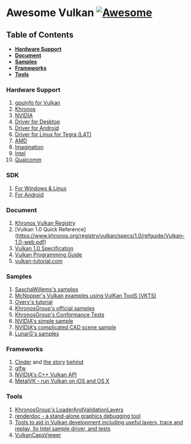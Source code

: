 # Awesome Vulkan [![Awesome](https://cdn.rawgit.com/sindresorhus/awesome/d7305f38d29fed78fa85652e3a63e154dd8e8829/media/badge.svg)](https://github.com/sindresorhus/awesome)

## Table of Contents
* **[Hardware Support](#hardware-support)**
* **[Document](#document)**  
* **[Samples](#samples)**  
* **[Frameworks](#frameworks)**
* **[Tools](#tools)**  

### Hardware Support
1.  [gpuinfo for Vulkan](http://vulkan.gpuinfo.org/)
2.  [Khronos](https://www.khronos.org/vulkan)
3.  [NVIDIA](https://developer.nvidia.com/Vulkan)
  1.  [Driver for Desktop](https://developer.nvidia.com/vulkan-driver)
  2.  [Driver for Android](https://developer.nvidia.com/vulkan-android)
  3.  [Driver for Linux for Tegra (L4T)](https://developer.nvidia.com/embedded/vulkan)
4.  [AMD](http://gpuopen.com/gaming-product/vulkan/)
5.  [Imagination](https://imgtec.com/tools/powervr-early-access-program/)
6.  [Intel](http://blogs.intel.com/evangelists/2016/02/16/intel-open-source-graphics-drivers-now-support-vulkan/)
7.  [Qualcomm](https://developer.qualcomm.com/software/adreno-gpu-sdk/gpu)

### SDK
1.  [For Windows & Linux](https://vulkan.lunarg.com/signin)
2.  [For Android](https://developer.android.com/ndk/guides/graphics/index.html)

### Document
1.  [Khronos Vulkan Registry](https://www.khronos.org/registry/vulkan/)
  1.  [Vulkan 1.0 Quick Reference] (https://www.khronos.org/registry/vulkan/specs/1.0/refguide/Vulkan-1.0-web.pdf)
  2.  [Vulkan 1.0 Specification](https://www.khronos.org/registry/vulkan/specs/1.0/pdf/vkspec.pdf)
2.  [Vulkan Programming Guide](http://www.amazon.com/Vulkan-Programming-Guide-Official-Learning/dp/0134464540)
3.  [vulkan-tutorial.com](http://vulkan-tutorial.com/)

### Samples
1.  [SaschaWillems's samples](https://github.com/SaschaWillems/Vulkan)
2.  [McNopper's Vulkan examples using VulKan ToolS (VKTS)](https://github.com/McNopper/Vulkan)
3.  [Overv's tutorial](https://github.com/Overv/VulkanTutorial)
4.  [KhronosGroup's official samples](https://github.com/KhronosGroup/Vulkan-Samples)
5.  [KhronosGroup's Conformance Tests](https://github.com/KhronosGroup/Vulkan-CTS)
6.  [NVIDIA's simple sample](https://github.com/nvpro-samples/gl_vk_chopper)
7.  [NVIDIA's complicated CAD scene sample](https://github.com/nvpro-samples/gl_vk_threaded_cadscene)
8.  [LunarG's samples](https://github.com/LunarG/VulkanSamples)

### Frameworks
1.  [Cinder](https://github.com/cinder/Cinder) and [the story](https://libcinder.org/notes/vulkan)  [behind](https://forum.libcinder.org/#Topic/23286000002614007)
2.  [glfw](https://github.com/glfw/glfw)
3.  [NVIDIA's C++ Vulkan API](https://github.com/nvpro-pipeline/vkcpp)
4.  [MetalVK - run Vulkan on iOS and OS X](https://moltengl.com/metalvk/)

### Tools
1.  [KhronosGroup's LoaderAndValidationLayers](https://github.com/KhronosGroup/Vulkan-LoaderAndValidationLayers)
2.  [renderdoc - a stand-alone graphics debugging tool](https://github.com/baldurk/renderdoc)
3.  [Tools to aid in Vulkan development including useful layers, trace and replay, Ilo Intel sample driver, and tests](https://github.com/LunarG/VulkanTools)
4.  [VulkanCapsViewer](https://github.com/SaschaWillems/VulkanCapsViewer)
